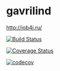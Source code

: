 # gavrilind
http://job4j.ru/

[![Build Status](https://travis-ci.org/Xantipos/gavrilind.svg?branch=master)](https://travis-ci.org/Xantipos/gavrilind)

[![Coverage Status](https://codecov.io/gh/Xantipos/gavrilind/branch/master/graphs/sunburst.svg)](https://codecov.io/gh/Xantipos/gavrilind)

[![codecov](https://codecov.io/gh/Xantipos/gavrilind/branch/master/graph/badge.svg)](https://codecov.io/gh/Xantipos/gavrilind)

